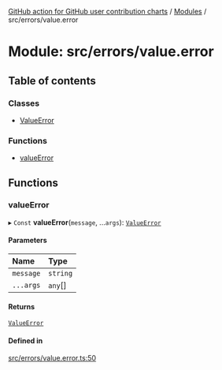 [GitHub action for GitHub user contribution charts](../README.md) / [Modules](../modules.md) / src/errors/value.error

# Module: src/errors/value.error

## Table of contents

### Classes

- [ValueError](../classes/src_errors_value_error.ValueError.md)

### Functions

- [valueError](src_errors_value_error.md#valueerror)

## Functions

### valueError

▸ `Const` **valueError**(`message`, ...`args`): [`ValueError`](../classes/src_errors_value_error.ValueError.md)

#### Parameters

| Name | Type |
| :------ | :------ |
| `message` | `string` |
| `...args` | `any`[] |

#### Returns

[`ValueError`](../classes/src_errors_value_error.ValueError.md)

#### Defined in

[src/errors/value.error.ts:50](https://github.com/AlexRogalskiy/github-action-user-contribution/blob/8736815/src/errors/value.error.ts#L50)
